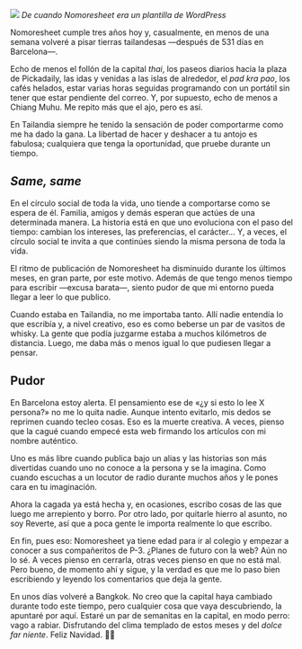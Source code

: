 ![](https://lh3.googleusercontent.com/02lFEIOF53tlle4_h3ougyves2jz-OIH0btjkjsCYZYUzA0AjawCdPZZTRCKWc11NlR3ZYbyOpgIqz9HnGvbjF69x9ybCCTMDHJgpOBRDu6E7HX__Gg1Zc_fVKUWo5xaMIYrhBndZpYT_lQpvrRrSLGIbaHKLv9XbtgZhGwn78D4pRXYb2Bhc3MaaWF7T9EBpl2FrlejV65doQRAtUybYVHkj49iuPInc-qcbZhBNwdt1-3A8BwuSjcjHJs-rgxiwHyfbfUF_K7B1lFp8dpbRE5vXx9-mFQh5sdwPz2v3f4C83_DJxIwOV3sC5IGhaSw3fSNBsBJeXoOFfugDDFFMd0hoKlZxWwnLIfo-vy1ndQoWE6sJhkd40uZW1DlFd8R-bVYEpv13p78Vk-d0eicH8fTGO2T1BGFVJcj09KvH3EwAzLnFcg5uNt35d9_YO_jhbumEtZFyJ_uuWGubHu8uOlsOgbpBYKlAUM84UlRl8Gb9gDxU1MwNFqmQNP1nWlFhdGut8eAUgSM_H4YUFm-lJ85I8Nm8uIZSwh3eeWxMXrrluh1yDVADmAWQ0I-WGEM430-ZtmT19NknPK6X_2dworAhwyqz7l8UZ4z5K6Xr-S7QC7FWjg0ZI83cZYyRNtSW1-7MBs6fy4ftoSc51k2oykngA=w1095-h821-no)
*De cuando Nomoresheet era un plantilla de WordPress*

Nomoresheet cumple tres años hoy y, casualmente, en menos de una semana volveré a pisar tierras tailandesas —después de 531 días en Barcelona—.

Echo de menos el follón de la capital *thai*, los paseos diarios hacia la plaza de Pickadaily, las idas y venidas a las islas de alrededor, el *pad kra pao*, los cafés helados, estar varias horas seguidas programando con un portátil sin tener que estar pendiente del correo. Y, por supuesto, echo de menos a Chiang Muhu. Me repito más que el ajo, pero es así. 

En Tailandia siempre he tenido la sensación de poder comportarme como me ha dado la gana. La libertad de hacer y deshacer a tu antojo es fabulosa; cualquiera que tenga la oportunidad, que pruebe durante un tiempo.

## *Same, same*

En el círculo social de toda la vida, uno tiende a comportarse como se espera de él. Familia, amigos y demás esperan que actúes de una determinada manera. La historia está en que uno evoluciona con el paso del tiempo: cambian los intereses, las preferencias, el carácter… Y, a veces, el círculo social te invita a que continúes siendo la misma persona de toda la vida.

El ritmo de publicación de Nomoresheet ha disminuido durante los últimos meses, en gran parte, por este motivo. Además de que tengo menos tiempo para escribir —excusa barata—, siento pudor de que mi entorno pueda llegar a leer lo que publico.

Cuando estaba en Tailandia, no me importaba tanto. Allí nadie entendía lo que escribía y, a nivel creativo, eso es como beberse un par de vasitos de whisky. La gente que podía juzgarme estaba a muchos kilómetros de distancia. Luego, me daba más o menos igual lo que pudiesen llegar a pensar. 

## Pudor

En Barcelona estoy alerta. El pensamiento ese de «¿y si esto lo lee X persona?» no me lo quita nadie. Aunque intento evitarlo, mis dedos se reprimen cuando tecleo cosas. Eso es la muerte creativa. A veces, pienso que la cagué cuando empecé esta web firmando los artículos con mi nombre auténtico. 

Uno es más libre cuando publica bajo un alias y las historias son más divertidas cuando uno no conoce a la persona y se la imagina. Como cuando escuchas a un locutor de radio durante muchos años y le pones cara en tu imaginación.

Ahora la cagada ya está hecha y, en ocasiones, escribo cosas de las que luego me arrepiento y borro. Por otro lado, por quitarle hierro al asunto, no soy Reverte, así que a poca gente le importa realmente lo que escribo.  

En fin, pues eso: Nomoresheet ya tiene edad para ir al colegio y empezar a conocer a sus compañeritos de P-3. ¿Planes de futuro con la web? Aún no lo sé. A veces pienso en cerrarla, otras veces pienso en que no está mal. Pero bueno, de momento ahí y sigue, y la verdad es que me lo paso bien escribiendo y leyendo los comentarios que deja la gente.

En unos días volveré a Bangkok. No creo que la capital haya cambiado durante todo este tiempo, pero cualquier cosa que vaya descubriendo, la apuntaré por aquí. Estaré un par de semanitas en la capital, en modo perro: vago a rabiar. Disfrutando del clima templado de estos meses y del *dolce far niente*. Feliz Navidad. 🎅🏻